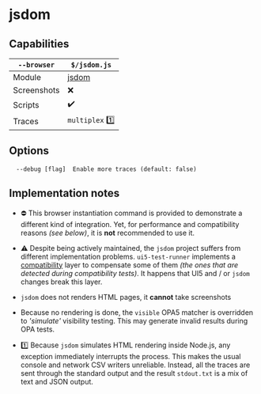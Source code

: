 # jsdom

## Capabilities

| `--browser` | `$/jsdom.js` |
|---|---|
| Module | [jsdom](https://github.com/jsdom/jsdom/) |
| Screenshots | ❌ |
| Scripts | ✔️ |
| Traces | `multiplex` 1️⃣ |

## Options

```text
  --debug [flag]  Enable more traces (default: false)
```

## Implementation notes

* ⛔ This browser instantiation command is provided to demonstrate a different kind of integration. Yet, for performance and compatibility reasons *(see below)*, it is **not** recommended to use it.

* ⚠️ Despite being actively maintained, the `jsdom` project suffers from different implementation problems. `ui5-test-runner` implements a [compatibility](https://github.com/ArnaudBuchholz/ui5-test-runner/blob/main/src/defaults/jsdom/compatibility.js) layer to compensate some of them *(the ones that are detected during compatibility tests)*. It happens that UI5 and / or `jsdom` changes break this layer.

* `jsdom` does not renders HTML pages, it **cannot** take screenshots

* Because no rendering is done, the `visible` OPA5 matcher is overridden to *'simulate'* visibility testing. This may generate invalid results during OPA tests.

* 1️⃣ Because `jsdom` simulates HTML rendering inside Node.js, any exception immediately interrupts the process. This makes the usual console and network CSV writers unreliable. Instead, all the traces are sent through the standard output and the result `stdout.txt` is a mix of text and JSON output.
